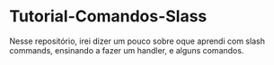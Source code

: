 # Tutorial-Comandos-Slass
Nesse repositório, irei dizer um pouco sobre oque aprendi com slash commands, ensinando a fazer um handler, e alguns comandos.
